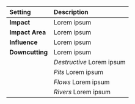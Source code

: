 | Setting         | Description               |
| :-------------- | :------------------------ |
| **Impact**      | Lorem ipsum               |
| **Impact Area** | Lorem ipsum               |
| **Influence**   | Lorem ipsum               |
| **Downcutting** | Lorem ipsum               |
|                 | *Destructive* Lorem ipsum |
|                 | *Pits* Lorem ipsum        |
|                 | *Flows* Lorem ipsum       |
|                 | *Rivers* Lorem ipsum      |
